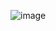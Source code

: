 ![image](https://github.com/Allaberdiyev/qwerty/assets/149064535/d01d53db-60fe-421f-a29e-464d6e17a3f4)
